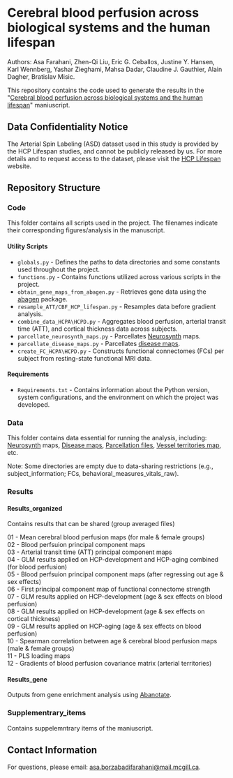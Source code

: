 # Cerebral blood perfusion across biological systems and the human lifespan
Authors: Asa Farahani, Zhen-Qi Liu, Eric G. Ceballos, Justine Y. Hansen, Karl Wennberg, Yashar Zieghami, Mahsa Dadar, Claudine J. Gauthier, Alain Dagher, Bratislav Misic.

This repository contains the code used to generate the results in the "[Cerebral blood perfusion across biological systems and the human lifespan](https://www.biorxiv.org/content/10.1101/2025.02.05.636674v1)" maniuscript.

## Data Confidentiality Notice
The Arterial Spin Labeling (ASD) dataset used in this study is provided by the HCP Lifespan studies, and cannot be publicly released by us. For more details and to request access to the dataset, please visit the [HCP Lifespan](https://www.humanconnectome.org/lifespan-studies) website.

## Repository Structure
### Code
This folder contains all scripts used in the project. The filenames indicate their corresponding figures/analysis in the manuscript.

#### Utility Scripts
- `globals.py` - Defines the paths to data directories and some constants used throughout the project.
- `functions.py` - Contains functions utilized across various scripts in the project.
- `obtain_gene_maps_from_abagen.py` - Retrieves gene data using the [abagen](https://github.com/rmarkello/abagen) package.
- `resample_ATT/CBF_HCP_lifespan.py` - Resamples data before gradient analysis.
- `combine_data_HCPA\HCPD.py` - Aggregates blood perfusion, arterial transit time (ATT), and cortical thickness data across subjects.
- `parcellate_neurosynth_maps.py` - Parcellates [Neurosynth](https://neurosynth.org) maps.
- `parcellate_disease_maps.py` - Parcellates [disease maps](https://pmc.ncbi.nlm.nih.gov/articles/PMC5740544/).
- `create_FC_HCPA\HCPD.py` - Constructs functional connectomes (FCs) per subject from resting-state functional MRI data.
  
#### Requirements
- `Requirements.txt` - Contains information about the Python version, system configurations, and the environment on which the project was developed.

### Data
This folder contains data essential for running the analysis, including: [Neurosynth](https://neurosynth.org) maps, [Disease maps](https://pmc.ncbi.nlm.nih.gov/articles/PMC5740544/), [Parcellation files](https://github.com/yetianmed/subcortex/tree/master/Group-Parcellation), [Vessel territories map](https://www.nature.com/articles/s41597-022-01923-0/), etc.  

Note: Some directories are empty due to data-sharing restrictions (e.g., subject_information; FCs, behavioral_measures_vitals_raw).

### Results
#### Results_organized
Contains results that can be shared (group averaged files)  

01 - Mean cerebral blood perfusion maps (for male & female groups)  
02 - Blood perfsuion principal component maps  
03 - Arterial transit time (ATT) principal component maps  
04 - GLM results applied on HCP-development and HCP-aging combined (for blood perfusion)  
05 - Blood perfsuion principal component maps (after regressing out age & sex effects)  
06 - First principal component map of functional connectome strength  
07 - GLM results applied on HCP-development (age & sex effects on blood perfusion)   
08 - GLM results applied on HCP-development (age & sex effects on cortical thickness)   
09 - GLM results applied on HCP-aging (age & sex effects on blood perfusion)   
10 - Spearman correlation between age & cerebral blood perfusion maps (male & female groups)  
11 - PLS loading maps  
12 - Gradients of blood perfusion covariance matrix (arterial territories)  

#### Results_gene
Outputs from gene enrichment analysis using [Abanotate](https://github.com/LeonDLotter/ABAnnotate).

### Supplementrary_items
Contains suppelemntrary items of the maniuscript. 

## Contact Information
For questions, please email: [asa.borzabadifarahani@mail.mcgill.ca](mailto:asa.borzabadifarahani@mail.mcgill.ca).
